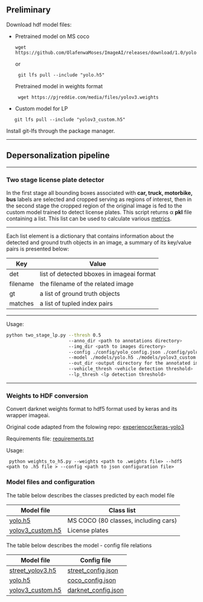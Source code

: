 ## Preliminary ##

Download hdf model files:

- Pretrained model on MS coco
	```
    wget https://github.com/OlafenwaMoses/ImageAI/releases/download/1.0/yolo.h5
	```
	or
	```
	 git lfs pull --include "yolo.h5"
	```
	
	Pretrained model in weights format
	```
	 wget https://pjreddie.com/media/files/yolov3.weights
	```
	
	
- Custom model for LP
 ```
 	git lfs pull --include "yolov3_custom.h5"
 ```
 
 Install git-lfs through the package manager.

---

## Depersonalization pipeline ##

---

### Two stage license plate detector ###

In the first stage all bounding boxes associated with **car, truck, motorbike, bus** labels 
are selected and cropped serving as regions of interest, then 
in the second stage the cropped region of the original image is fed 
to the custom model trained to detect license plates.
This script returns α **pkl** file containing a list.
This list can be used to calculate various [metrics](https://github.com/sotirismos/Object-Detection-Metrics).

---
Each list element is a dictionary that contains information about
the detected and ground truth objects in an image,
a summary of its key/value pairs is presented below:

| Key      | Value |
| -------  | ----- |
| det      | list of detected bboxes in imageai format|
| filename | the filename of the related image |
| gt       | a list of ground truth objects |
| matches  | a list of tupled index pairs |

---

Usage:

``` sh
python two_stage_lp.py --thresh 0.5 
					   --anno_dir <path to annotations directory> 
					   --img_dir <path to images directory> 
					   --config ./config/yolo_config.json ./config/yolov3_custom_config.json 
					   --model ./models/yolo.h5 ./models/yolov3_custom.h5 
					   --out_dir <output directory for the annotated images>
					   --vehicle_thresh <vehicle detection threshold>
					   --lp_thresh <lp detection threshold>
```

---

### Weights to HDF conversion ###

Convert darknet weights format to hdf5 format used by keras and its wrapper imageai.

Original code adapted from the folowing repo:
[experiencor/keras-yolo3](https://github.com/experiencor/keras-yolo3)

Requirements file:
[requirements.txt](https://github.com/experiencor/keras-yolo3/blob/master/requirements.txt)

Usage:

```
 python weights_to_h5.py --weights <path to .weights file> --hdf5 <path to .h5 file > --config <path to json configuration file>
```

### Model files and configuration ###

The table below describes the classes predicted by each model file

| Model file | Class list | 
| ---------- | ---------- |
| [yolo.h5](https://bitbucket.org/datascouting/miscellaneous/src/master/models/yolo.h5) | MS COCO (80 classes, including cars) |
| [yolov3_custom.h5](https://bitbucket.org/datascouting/miscellaneous/src/master/models/yolov3_custom.h5) | License plates |


The table below describes the model - config file relations

| Model file | Config file | 
| ---------- | ----------  |
| [street_yolov3.h5](https://bitbucket.org/datascouting/miscellaneous/src/master/models/street_yolov3.h5) | [street_config.json](https://bitbucket.org/datascouting/miscellaneous/src/master/config/street_config.json) |
| [yolo.h5](https://bitbucket.org/datascouting/miscellaneous/src/master/models/yolo.h5) | [coco_config.json](https://bitbucket.org/datascouting/miscellaneous/src/master/config/coco_config.json) |
| [yolov3_custom.h5](https://bitbucket.org/datascouting/miscellaneous/src/master/models/yolov3_custom.h5) | [darknet_config.json](https://bitbucket.org/datascouting/miscellaneous/src/master/config/darknet_config.json) |


